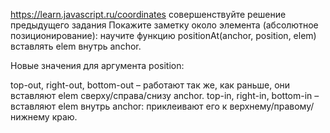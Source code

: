 https://learn.javascript.ru/coordinates
совершенствуйте решение предыдущего задания Покажите заметку около элемента (абсолютное позиционирование): научите функцию positionAt(anchor, position, elem) вставлять elem внутрь anchor.

Новые значения для аргумента position:

top-out, right-out, bottom-out – работают так же, как раньше, они вставляют elem сверху/справа/снизу anchor.
top-in, right-in, bottom-in – вставляют elem внутрь anchor: приклеивают его к верхнему/правому/нижнему краю.